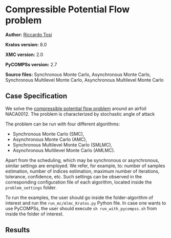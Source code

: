 # Compressible Potential Flow problem

**Author:** [Riccardo Tosi](https://github.com/riccardotosi)

**Kratos version:** 8.0

**XMC version:** 2.0

**PyCOMPSs version:** 2.7

**Source files:** Synchronous Monte Carlo, Asynchronous Monte Carlo, Synchronous Multilevel Monte Carlo, Asynchronous Multilevel Monte Carlo

## Case Specification
We solve the [compressible potential flow problem](https://github.com/KratosMultiphysics/Kratos/blob/master/applications/CompressiblePotentialFlowApplication/python_scripts/potential_flow_analysis.py) around an airfoil NACA0012. The problem is characterized by stochastic angle of attack

The problem can be run with four different algorithms:

* Synchronous Monte Carlo (SMC),
* Asynchronous Monte Carlo (AMC),
* Synchronous Multilevel Monte Carlo (SMLMC),
* Asynchronous Multilevel Monte Carlo (AMLMC).

Apart from the scheduling, which may be synchronous or asynchronous, similar settings are employed. We refer, for example, to: number of samples estimation, number of indices estimation, maximum number of iterations, tolerance, confidence, etc. Such settings can be observed in the corresponding configuration file of each algorithm, located inside the `problem_settings` folder.

To run the examples, the user should go inside the folder-algorithm of interest and run the `run_mc/mlmc_Kratos.py` Python file. In case one wants to use PyCOMPSs, the user should execute `sh run_with_pycompss.sh` from inside the folder of interest.

## Results


[angle-rand-variable-distribution]:  https://latex.codecogs.com/svg.latex?\alpha\sim~\mathcal[N](5.0,0.05)
